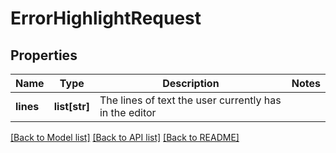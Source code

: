 # ErrorHighlightRequest


## Properties
Name | Type | Description | Notes
------------ | ------------- | ------------- | -------------
**lines** | **list[str]** | The lines of text the user currently has in the editor | 

[[Back to Model list]](../README.md#documentation-for-models) [[Back to API list]](../README.md#documentation-for-api-endpoints) [[Back to README]](../README.md)


